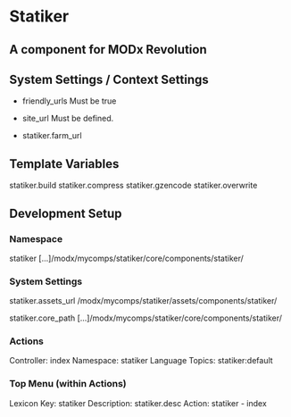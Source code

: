 
# Statiker

## A component for MODx Revolution

## System Settings / Context Settings

  * friendly_urls
    Must be true

  * site_url
    Must be defined.
    
  * statiker.farm_url

## Template Variables

statiker.build
statiker.compress
statiker.gzencode
statiker.overwrite

## Development Setup

### Namespace

statiker
[...]/modx/mycomps/statiker/core/components/statiker/

### System Settings

statiker.assets_url
/modx/mycomps/statiker/assets/components/statiker/

statiker.core_path
[...]/modx/mycomps/statiker/core/components/statiker/

### Actions

Controller: index
Namespace: statiker
Language Topics: statiker:default

### Top Menu (within Actions)

Lexicon Key: statiker
Description: statiker.desc
Action: statiker - index
